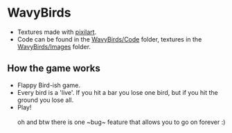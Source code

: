 # WavyBirds
- Textures made with [pixilart](www.pixilart.com).
- Code can be found in the [WavyBirds/Code](https://github.com/JonathanBout/WavyBirds/tree/master/WavyBirds/Code) folder, textures in the [WavyBirds/Images](https://github.com/JonathanBout/WavyBirds/tree/master/WavyBirds/Images) folder.

## How the game works
- Flappy Bird-ish game.
- Every bird is a 'live'. If you hit a bar you lose one bird, but if you hit the ground you lose all.
- Play!
 <br><br>oh and btw there is one ~bug~ feature that allows you to go on forever :)
